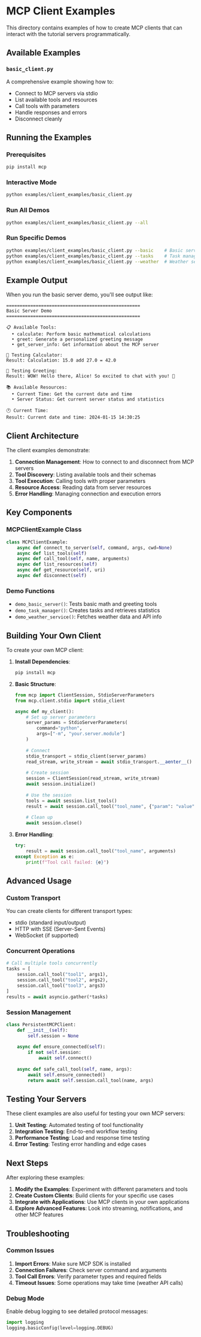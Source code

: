 # MCP Client Examples

This directory contains examples of how to create MCP clients that can interact with the tutorial servers programmatically.

## Available Examples

### `basic_client.py`
A comprehensive example showing how to:
- Connect to MCP servers via stdio
- List available tools and resources
- Call tools with parameters
- Handle responses and errors
- Disconnect cleanly

## Running the Examples

### Prerequisites
```bash
pip install mcp
```

### Interactive Mode
```bash
python examples/client_examples/basic_client.py
```

### Run All Demos
```bash
python examples/client_examples/basic_client.py --all
```

### Run Specific Demos
```bash
python examples/client_examples/basic_client.py --basic    # Basic server demo
python examples/client_examples/basic_client.py --tasks    # Task manager demo
python examples/client_examples/basic_client.py --weather  # Weather service demo
```

## Example Output

When you run the basic server demo, you'll see output like:

```
==================================================
Basic Server Demo
==================================================

📋 Available Tools:
  • calculate: Perform basic mathematical calculations
  • greet: Generate a personalized greeting message
  • get_server_info: Get information about the MCP server

🧮 Testing Calculator:
Result: Calculation: 15.0 add 27.0 = 42.0

👋 Testing Greeting:
Result: WOW! Hello there, Alice! So excited to chat with you! 🎉

📚 Available Resources:
  • Current Time: Get the current date and time
  • Server Status: Get current server status and statistics

🕐 Current Time:
Result: Current date and time: 2024-01-15 14:30:25
```

## Client Architecture

The client examples demonstrate:

1. **Connection Management**: How to connect to and disconnect from MCP servers
2. **Tool Discovery**: Listing available tools and their schemas
3. **Tool Execution**: Calling tools with proper parameters
4. **Resource Access**: Reading data from server resources
5. **Error Handling**: Managing connection and execution errors

## Key Components

### MCPClientExample Class
```python
class MCPClientExample:
    async def connect_to_server(self, command, args, cwd=None)
    async def list_tools(self)
    async def call_tool(self, name, arguments)
    async def list_resources(self)
    async def get_resource(self, uri)
    async def disconnect(self)
```

### Demo Functions
- `demo_basic_server()`: Tests basic math and greeting tools
- `demo_task_manager()`: Creates tasks and retrieves statistics
- `demo_weather_service()`: Fetches weather data and API info

## Building Your Own Client

To create your own MCP client:

1. **Install Dependencies**:
   ```bash
   pip install mcp
   ```

2. **Basic Structure**:
   ```python
   from mcp import ClientSession, StdioServerParameters
   from mcp.client.stdio import stdio_client

   async def my_client():
       # Set up server parameters
       server_params = StdioServerParameters(
           command="python",
           args=["-m", "your.server.module"]
       )
       
       # Connect
       stdio_transport = stdio_client(server_params)
       read_stream, write_stream = await stdio_transport.__aenter__()
       
       # Create session
       session = ClientSession(read_stream, write_stream)
       await session.initialize()
       
       # Use the session
       tools = await session.list_tools()
       result = await session.call_tool("tool_name", {"param": "value"})
       
       # Clean up
       await session.close()
   ```

3. **Error Handling**:
   ```python
   try:
       result = await session.call_tool("tool_name", arguments)
   except Exception as e:
       print(f"Tool call failed: {e}")
   ```

## Advanced Usage

### Custom Transport
You can create clients for different transport types:
- stdio (standard input/output)
- HTTP with SSE (Server-Sent Events)
- WebSocket (if supported)

### Concurrent Operations
```python
# Call multiple tools concurrently
tasks = [
    session.call_tool("tool1", args1),
    session.call_tool("tool2", args2),
    session.call_tool("tool3", args3)
]
results = await asyncio.gather(*tasks)
```

### Session Management
```python
class PersistentMCPClient:
    def __init__(self):
        self.session = None
    
    async def ensure_connected(self):
        if not self.session:
            await self.connect()
    
    async def safe_call_tool(self, name, args):
        await self.ensure_connected()
        return await self.session.call_tool(name, args)
```

## Testing Your Servers

These client examples are also useful for testing your own MCP servers:

1. **Unit Testing**: Automated testing of tool functionality
2. **Integration Testing**: End-to-end workflow testing
3. **Performance Testing**: Load and response time testing
4. **Error Testing**: Testing error handling and edge cases

## Next Steps

After exploring these examples:

1. **Modify the Examples**: Experiment with different parameters and tools
2. **Create Custom Clients**: Build clients for your specific use cases
3. **Integrate with Applications**: Use MCP clients in your own applications
4. **Explore Advanced Features**: Look into streaming, notifications, and other MCP features

## Troubleshooting

### Common Issues

1. **Import Errors**: Make sure MCP SDK is installed
2. **Connection Failures**: Check server command and arguments
3. **Tool Call Errors**: Verify parameter types and required fields
4. **Timeout Issues**: Some operations may take time (weather API calls)

### Debug Mode
Enable debug logging to see detailed protocol messages:

```python
import logging
logging.basicConfig(level=logging.DEBUG)
```

